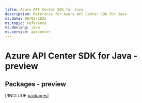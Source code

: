 ```yaml
---
title: Azure API Center SDK for Java
description: Reference for Azure API Center SDK for Java
ms.date: 09/03/2025
ms.topic: reference
ms.devlang: java
ms.service: apicenter
---
```

# Azure API Center SDK for Java - preview
## Packages - preview
[!INCLUDE [packages](api-center-index.md)]